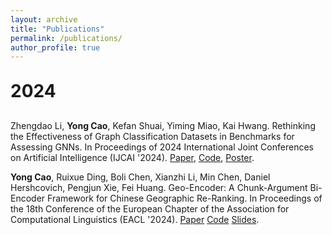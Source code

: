 ```yaml
---
layout: archive
title: "Publications"
permalink: /publications/
author_profile: true
---
```


<style>
  h1 {
      margin-top: 30px;
      margin-bottom: 30px;
  }
</style>

<h1>2024</h1>


Zhengdao Li, <b>Yong Cao</b>, Kefan Shuai, Yiming Miao, Kai Hwang. Rethinking the Effectiveness of Graph Classification Datasets in Benchmarks for Assessing GNNs. In Proceedings of 2024 International Joint Conferences on Artificial Intelligence (IJCAI '2024). [Paper](https://arxiv.org/pdf/2407.04999), [Code](https://github.com/ICLab4DL/GNNBenchEffectiveness), [Poster](). 


<b>Yong Cao</b>, Ruixue Ding, Boli Chen, Xianzhi Li, Min Chen, Daniel Hershcovich, Pengjun Xie, Fei Huang. Geo-Encoder: A Chunk-Argument Bi-Encoder Framework for Chinese Geographic Re-Ranking. In Proceedings of the 18th Conference of the European Chapter
of the Association for Computational Linguistics (EACL '2024). [Paper](https://arxiv.org/abs/2309.01606) [Code]() [Slides](_files/2024_EACL_Geo_Encoder.pdf). 

<!-- 

<div style="border-left: 6px solid #41ba83; padding-left: 15px;">
<a href="" style="text-decoration: none;"><font style="margin: 0;font-weight: bold;font-style: normal;color: black;font-size: 16px;">Exploring Visual Culture Awareness in GPT-4V: A Comprehensive Probing</font></a>
<br>
<font style="margin: 0;font-size: 14px;font-style: italic;">Arxiv<br></font>
<font style="margin: 0;font-size: 14px;"><b>Yong Cao</b>, Wenyan Li, Jiaang Li, Yifei Yuan, <font style="font-weight:bold;color:#41ba83;font-size: 14px;font-style: italic;"> Daniel Hershcovich</font></font>.
</div>

<p>


<div style="border-left: 6px solid #41ba83; padding-left: 15px;">
<a href="https://arxiv.org/abs/2309.01606/" style="text-decoration: none;"><font style="margin: 0;font-weight: bold;font-style: normal;color: black;font-size: 16px;">Geo-Encoder: A Chunk-Argument Bi-Encoder Framework for Chinese Geographic Re-Ranking.</font></a>
<br>
<font style="margin: 0;font-size: 14px;font-style: italic;">EACL 2024<br></font>
<font style="margin: 0;font-size: 14px;"><b>Yong Cao</b>, Ruixue Ding, Boli Chen, <font style="font-weight:bold;color:#41ba83;font-size: 14px;font-style: italic;">Xianzhi Li</font>, <font style="font-weight:bold;color:#41ba83;font-size: 14px;font-style: italic;"> Min Chen</font>, <font style="font-weight:bold;color:#41ba83;font-size: 14px;font-style: italic;"> Daniel Hershcovich</font></font>, Pengjun Xie, Fei Huang.
</div>

<p>

<div style="border-left: 6px solid #41ba83; padding-left: 15px;">
<a href="" style="text-decoration: none;"><font style="margin: 0;font-weight: bold;font-style: normal;color: black;font-size: 16px;">Bridging Cultural Nuances in Dialogue Agents through Cultural Value Surveys.</font></a>
<br>
<font style="margin: 0;font-size: 14px;font-style: italic;">EACL 2024 Findings<br></font>
<font style="margin: 0;font-size: 14px;"><b>Yong Cao</b>, <font style="font-weight:bold;color:#41ba83;font-size: 14px;font-style: italic;"> Min Chen</font>, <font style="font-weight:bold;color:#41ba83;font-size: 14px;font-style: italic;"> Daniel Hershcovich</font></font>. 
</div>

<p>


<div style="border-left: 6px solid #41ba83; padding-left: 15px;">
<a href="https://arxiv.org/abs/2401.01667" style="text-decoration: none;"><font style="margin: 0;font-weight: bold;font-style: normal;color: black;font-size: 16px;">MLPs Compass: What is learned when MLPs are combined with PLMs?</font></a>
<br>
<font style="margin: 0;font-size: 14px;font-style: italic;">IEEE ICASSP 2024<br></font>
<font style="margin: 0;font-size: 14px;">Li Zhou, Wenyu Chen, <b>Yong Cao</b>, Dingyi Zeng, Wanlong Liu, Hong Qu. </font>
</div>

<p>


<h1>2023</h1>


<div style="border-left: 6px solid #41ba83; padding-left: 15px;">
<a href="https://arxiv.org/" style="text-decoration: none;"><font style="margin: 0;font-weight: bold;font-style: normal;color: black;font-size: 16px;">Cultural Adaptation of Recipes.</font></a>
<br>
<font style="margin: 0;font-size: 14px;font-style: italic;">Transactions of the Association for Computational Linguistics (TACL)<br></font>
<font style="margin: 0;font-size: 14px;"><b>Yong Cao</b>, Yova Kementchedjhieva, Ruixiang Cui, Antonia Karamolegkou, Li Zhou, Megan Dare, Lucia Donatelli, <font style="font-weight:bold;color:#41ba83;font-size: 14px;font-style: italic;"> Daniel Hershcovich</font></font>
</div>

<p>

<div style="border-left: 6px solid #41ba83; padding-left: 15px;">
<a href="https://arxiv.org/pdf/2305.02118.pdf" style="text-decoration: none;"><font style="margin: 0;font-weight: bold;font-style: normal;color: black;font-size: 16px;">Pay More Attention to Relation Exploration for Knowledge Base Question Answering.</font></a>
<br>
<font style="margin: 0;font-size: 14px;font-style: italic;">Findings of Annual Meeting of the Association for Computational Linguistics 2023<br></font>
<font style="margin: 0;font-size: 14px;"><b>Yong Cao</b>, <font style="font-weight:bold;color:#41ba83;font-size: 14px;font-style: italic;">Xianzhi Li</font>, Huiwen Liu, Wen Dai, Shuai Chen, Bin Wang, <font style="font-weight:bold;color:#41ba83;font-size: 14px;font-style: italic;"> Min Chen</font>, <font style="font-weight:bold;color:#41ba83;font-size: 14px;font-style: italic;"> Daniel Hershcovich</font></font>
</div>

<p>

<div style="border-left: 6px solid #41ba83; padding-left: 15px;">
<a href="https://arxiv.org/pdf/2303.17466.pdf" style="text-decoration: none;"><font style="margin: 0;font-weight: bold;font-style: normal;color: black;font-size: 16px;">Assessing Cross-Cultural Alignment between ChatGPT and Human Societies: An Empirical Study.</font></a> <a href="/files/ChatGPTEvaluation_EACLworkshop.pdf">[PDF]</a>
<br>
<font style="margin: 0;font-size: 14px;font-style: italic;">Cross-Cultural Considerations in NLP Workshop at EACL 2023<br></font>
<font style="margin: 0;font-size: 14px;"><b>Yong Cao</b>, Li Zhou, Seolhwa Lee, Laura Cabello Piqueras, <font style="font-weight:bold;color:#41ba83;font-size: 14px;font-style: italic;"> Min Chen</font>, <font style="font-weight:bold;color:#41ba83;font-size: 14px;font-style: italic;"> Daniel Hershcovich</font></font>
</div>

<p>

<div style="border-left: 6px solid #41ba83; padding-left: 15px;">
<a href="https://sites.google.com/view/c3nlp" style="text-decoration: none;"><font style="font-weight: bold;font-style: normal;color: black;font-size: 16px;">Cultural Adaptation of Recipes.</font></a> <a href="/files/Recipe_EACLworkshop.pdf">[PDF]</a>
<br>
<font style="font-size: 14px;font-style: italic;">Cross-Cultural Considerations in NLP Workshop at EACL 2023<br></font>
<font style="font-size: 14px;"><b>Yong Cao</b>, Yova Kementchedjhieva, Ruixiang Cui, Antonia Karamolegkou, Li Zhou, Megan Dare, Lucia Donatelli, <font style="font-weight:bold;color:#41ba83;font-size: 14px;font-style: italic;"> Daniel Hershcovich</font></font>
</div>

<p>

<div style="border-left: 6px solid #41ba83; padding-left: 15px;">
<a href="https://arxiv.org/pdf/2303.17927.pdf" style="text-decoration: none;"><font style="font-weight: bold;font-style: normal;color: black;font-size: 16px;">Cross-Cultural Transfer Learning for Chinese Offensive Language Detection.</font></a>
<br>
<font style="font-size: 14px;font-style: italic;">Cross-Cultural Considerations in NLP Workshop at EACL 2023<br></font>
<font style="font-size: 14px;">Li Zhou, Laura Cabello Piqueras, <b>Yong Cao</b>, <font style="font-weight:bold;color:#41ba83;font-size: 14px;font-style: italic;"> Daniel Hershcovich</font></font>
</div>

<h1>2022</h1>

<div style="border-left: 6px solid #41ba83; padding-left: 15px;">
<a href="https://link.springer.com/article/10.1007/s12652-021-03323-5" style="text-decoration: none;"><font style="font-weight: bold;font-style: normal;color: black;font-size: 16px;">Generative adversarial network based abnormal behavior detection in massive crowd videos: a Hajj case study.</font> </a>
<br>
<font style="font-size: 14px;font-style: italic;">Journal of Ambient Intelligence and Humanized Computing<br></font>
<font style="font-size: 14px;">Tarik Alafif, Bander Alzahrani, <b>Yong Cao</b>, Reem Alotaibi, Ahmed Barnawi, <font style="font-weight:bold;color:#41ba83;font-size: 14px;font-style: italic;"> Min Chen</font></font>
</div>

<p>

<div style="border-left: 6px solid #41ba83; padding-left: 15px;">
<a href="https://ieeexplore.ieee.org/abstract/document/9779956" style="text-decoration: none;"><font style="font-weight: bold;font-style: normal;color: black;font-size: 16px;">Scenario-Based AI Benchmark Evaluation of Distributed Cloud/Edge Computing Systems.</font> </a>
<br>
<font style="font-size: 14px;font-style: italic;">IEEE Transactions on Computers<br></font>
<font style="font-size: 14px;">Tianshu Hao, Kai Hwang, Jianfeng Zhan, Yuejin Li, <b>Yong Cao</b></font>
</div>

<p>

<div style="border-left: 6px solid #41ba83; padding-left: 15px;">
<a href="https://arxiv.org/abs/2204.05953" style="text-decoration: none;"><font style="font-weight: bold;font-style: normal;color: black;font-size: 16px;">Explore More Guidance: A Task-aware Instruction Network for Sign Language Translation Enhanced with Data Augmentation.</font> </a>
<br>
<font style="font-size: 14px;font-style: italic;">Findings of North American Chapter of the Association for Computational Linguistics 2022<br></font>
<font style="font-size: 14px;"><b>Yong Cao</b>, Wei Li, <font style="font-weight:bold;color:#41ba83;font-size: 14px;font-style: italic;"> Xianzhi Li</font>, <font style="font-weight:bold;color:#41ba83;font-size: 14px;font-style: italic;"> Min Chen</font>, Guangyong Chen, Zhengdao Li, Long Hu, Kai Hwang</font>
</div>

<h1>2021</h1>

<div style="border-left: 6px solid #41ba83; padding-left: 15px;">
<a href="https://link.springer.com/article/10.1007/s12652-021-03323-5" style="text-decoration: none;"><font style="font-weight: bold;font-style: normal;color: black;font-size: 16px;">Generative adversarial network based abnormal behavior detection in massive crowd videos: a Hajj case study.</font> </a>
<br>
<font style="font-size: 14px;font-style: italic;">Journal of Ambient Intelligence and Humanized Computing<br></font>
<font style="font-size: 14px;">Tarik Alafif, Bander Alzahrani, <b>Yong Cao</b>, Reem Alotaibi, Ahmed Barnawi, <font style="font-weight:bold;color:#41ba83;font-size: 14px;font-style: italic;"> Min Chen</font></font>
</div>

<h1>2020</h1>

<div style="border-left: 6px solid #41ba83; padding-left: 15px;">
<a href="https://ieeexplore.ieee.org/abstract/document/8961340" style="text-decoration: none;"><font style="font-weight: bold;font-style: normal;color: black;font-size: 16px;">CreativeBioMan: a brain-and body-wearable, computing-based, creative gaming system.</font> </a>
<br>
<font style="font-size: 14px;font-style: italic;">IEEE Systems, Man, and Cybernetics Magazine<br></font>
<font style="font-size: 14px;"><font style="font-weight:bold;color:#41ba83;font-size: 14px;font-style: italic;"> Min Chen</font>, Yingying Jiang, <b>Yong Cao</b>, Albert Y Zomaya</font>
</div>

<p>

<div style="border-left: 6px solid #41ba83; padding-left: 15px;">
<a href="https://www.sciencedirect.com/science/article/abs/pii/S0140366419306292" style="text-decoration: none;"><font style="font-weight: bold;font-style: normal;color: black;font-size: 16px;">Agent-enabled task offloading in UAV-aided mobile edge computing.</font></a>
<br>
<font style="font-size: 14px;font-style: italic;">Computer Communications<br></font>
<font style="font-size: 14px;">Rui Wang, <b>Yong Cao</b>, Adeeb Noor, Thamer A Alamoudi, Redhwan Nour</font>
</div>

<h1>2019</h1>

<div style="border-left: 6px solid #41ba83; padding-left: 15px;">
<a href="https://ieeexplore.ieee.org/abstract/document/8933562" style="text-decoration: none;"><font style="font-weight: bold;font-style: normal;color: black;font-size: 16px;">DeepFocus: Deep encoding brainwaves and emotions with multi-scenario behavior analytics for human attention enhancement.</font> </a>
<br>
<font style="font-size: 14px;font-style: italic;">IEEE Network<br></font>
<font style="font-size: 14px;"><font style="font-weight:bold;color:#41ba83;font-size: 14px;font-style: italic;"> Min Chen</font>, <b>Yong Cao</b>, Rui Wang, Yong Li, Di Wu, Zhongchun Liu</font>
</div>

<p>

<div style="border-left: 6px solid #41ba83; padding-left: 15px;">
<a href="https://ieeexplore.ieee.org/abstract/document/8888257" style="text-decoration: none;"><font style="font-weight: bold;font-style: normal;color: black;font-size: 16px;">AI agent in software-defined network: Agent-based network service prediction and wireless resource scheduling optimization.</font> </a>
<br>
<font style="font-size: 14px;font-style: italic;">IEEE Internet of Things Journal<br></font>
<font style="font-size: 14px;"><b>Yong Cao</b>, Rui Wang, <font style="font-weight:bold;color:#41ba83;font-size: 14px;font-style: italic;"> Min Chen</font>, Ahmed Barnawi</font>
</div>

<h1>2018</h1>

<div style="border-left: 6px solid #41ba83; padding-left: 15px;">
<a href="https://ieeexplore.ieee.org/abstract/document/8450425/" style="text-decoration: none;"><font style="font-weight: bold;font-style: normal;color: black;font-size: 16px;">The Effective Recycling of Crashed Drone Based on Machine Intelligence.</font> </a>
<br>
<font style="font-size: 14px;font-style: italic;">14th International Wireless Communications & Mobile Computing Conference (IWCMC)<br></font>
<font style="font-size: 14px;">Jun Yang, Jiayi Lu, Yiming Miao, Lu Wang, Yiting Zhao, <b>Yong Cao</b></font>
</div>


<div id="footer">
	<div id="footer-text"></div>
</div>
	<p><center>
      	<div id="clustrmaps-widget" style="width:10%">
      		<script type="text/javascript" id="clstr_globe" src="//cdn.clustrmaps.com/globe.js?d=_XKoiJPBZoFE_QMRPyUmy88m5QqXNIWNjIt3IqN_41M"></script>
      		<noscript><a href='https://clustrmaps.com/site/xfn5'  title='Visit tracker'><img src='//clustrmaps.com/map_v2.png?cl=ffffff&w=a&t=tt&d=_XKoiJPBZoFE_QMRPyUmy88m5QqXNIWNjIt3IqN_41M'/></a></noscript>
      		</div>
      	<br>
        &copy; Yong Cao
	</center></p> -->